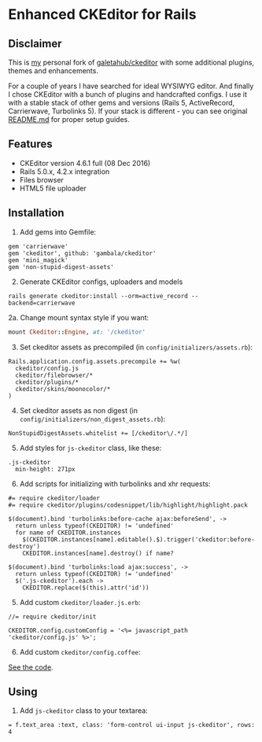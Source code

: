 # Enhanced CKEditor for Rails

## Disclaimer

This is [my](https://github.com/gambala) personal fork of [galetahub/ckeditor](https://github.com/galetahub/ckeditor) with some additional plugins, themes and enhancements.

For a couple of years I have searched for ideal WYSIWYG editor. And finally I chose CKEditor with a bunch of plugins and handcrafted configs. I use it with a stable stack of other gems and versions (Rails 5, ActiveRecord, Carrierwave, Turbolinks 5). If your stack is different - you can see original [README.md](https://github.com/galetahub/ckeditor/blob/master/README.md) for proper setup guides.

## Features

* CKEditor version 4.6.1 full (08 Dec 2016)
* Rails 5.0.x, 4.2.x integration
* Files browser
* HTML5 file uploader

## Installation

1. Add gems into Gemfile:

```
gem 'carrierwave'
gem 'ckeditor', github: 'gambala/ckeditor'
gem 'mini_magick'
gem 'non-stupid-digest-assets'
```

2. Generate CKEditor configs, uploaders and models

```
rails generate ckeditor:install --orm=active_record --backend=carrierwave
```

2a. Change mount syntax style if you want:

```ruby
mount Ckeditor::Engine, at: '/ckeditor'
```

3. Set ckeditor assets as precompiled (in `config/initializers/assets.rb`):

```
Rails.application.config.assets.precompile += %w(
  ckeditor/config.js
  ckeditor/filebrowser/*
  ckeditor/plugins/*
  ckeditor/skins/moonocolor/*
)
```

4. Set ckeditor assets as non digest (in `config/initializers/non_digest_assets.rb`):

```
NonStupidDigestAssets.whitelist += [/ckeditor\/.*/]
```

5. Add styles for `js-ckeditor` class, like these:

```
.js-ckeditor
  min-height: 271px
```

6. Add scripts for initializing with turbolinks and xhr requests:

```
#= require ckeditor/loader
#= require ckeditor/plugins/codesnippet/lib/highlight/highlight.pack

$(document).bind 'turbolinks:before-cache ajax:beforeSend', ->
  return unless typeof(CKEDITOR) != 'undefined'
  for name of CKEDITOR.instances
    $(CKEDITOR.instances[name].editable().$).trigger('ckeditor:before-destroy')
    CKEDITOR.instances[name].destroy() if name?

$(document).bind 'turbolinks:load ajax:success', ->
  return unless typeof(CKEDITOR) != 'undefined'
  $('.js-ckeditor').each ->
    CKEDITOR.replace($(this).attr('id'))
```

5. Add custom `ckeditor/loader.js.erb`:

```
//= require ckeditor/init

CKEDITOR.config.customConfig = '<%= javascript_path 'ckeditor/config.js' %>';
```

6. Add custom `ckeditor/config.coffee`:

[See the code](https://github.com/gambala/gambala/blob/master/app/assets/javascripts/ckeditor/config.coffee).

## Using

1. Add `js-ckeditor` class to your textarea:

```
= f.text_area :text, class: 'form-control ui-input js-ckeditor', rows: 4
```
